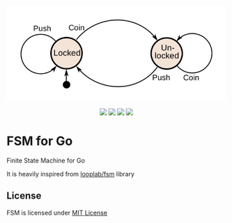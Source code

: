 <!-- LOGO -->
<p align="center">
  <img src="assets/fsm.png"/>
</p>

<!-- BADGES -->
<p align="center">
  <img src="https://img.shields.io/github/release/snapp-incubator/fsm.svg?style=for-the-badge">
  <img src="https://img.shields.io/codecov/c/gh/snapp-incubator/fsm?logo=codecov&style=for-the-badge">
  <img src="https://img.shields.io/github/license/snapp-incubator/fsm?style=for-the-badge">
  <img src="https://img.shields.io/github/stars/snapp-incubator/fsm?style=for-the-badge">
</p>


# FSM for Go

Finite State Machine for Go

It is heavily inspired from [looplab/fsm](https://github.com/looplab/fsm) library

## License

FSM is licensed under [MIT License](https://opensource.org/licenses/MIT)
